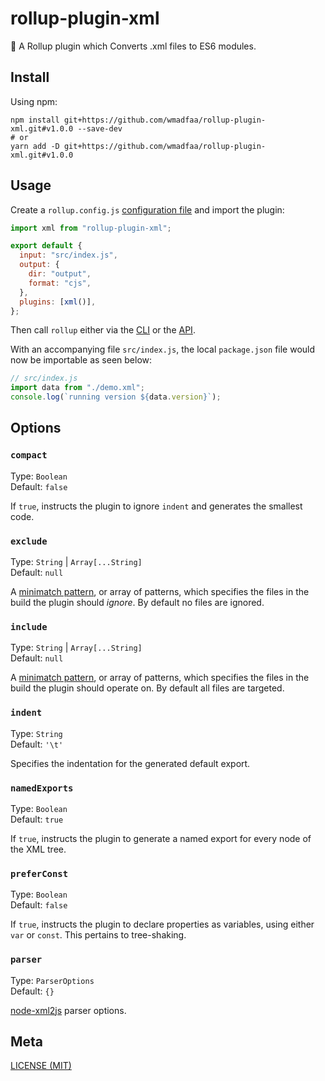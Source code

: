 # rollup-plugin-xml

🍣 A Rollup plugin which Converts .xml files to ES6 modules.

## Install

Using npm:

```console
npm install git+https://github.com/wmadfaa/rollup-plugin-xml.git#v1.0.0 --save-dev
# or
yarn add -D git+https://github.com/wmadfaa/rollup-plugin-xml.git#v1.0.0
```

## Usage

Create a `rollup.config.js` [configuration file](https://www.rollupjs.org/guide/en/#configuration-files) and import the plugin:

```js
import xml from "rollup-plugin-xml";

export default {
  input: "src/index.js",
  output: {
    dir: "output",
    format: "cjs",
  },
  plugins: [xml()],
};
```

Then call `rollup` either via the [CLI](https://www.rollupjs.org/guide/en/#command-line-reference) or the [API](https://www.rollupjs.org/guide/en/#javascript-api).

With an accompanying file `src/index.js`, the local `package.json` file would now be importable as seen below:

```js
// src/index.js
import data from "./demo.xml";
console.log(`running version ${data.version}`);
```

## Options

### `compact`

Type: `Boolean`<br>
Default: `false`

If `true`, instructs the plugin to ignore `indent` and generates the smallest code.

### `exclude`

Type: `String` | `Array[...String]`<br>
Default: `null`

A [minimatch pattern](https://github.com/isaacs/minimatch), or array of patterns, which specifies the files in the build the plugin should _ignore_. By default no files are ignored.

### `include`

Type: `String` | `Array[...String]`<br>
Default: `null`

A [minimatch pattern](https://github.com/isaacs/minimatch), or array of patterns, which specifies the files in the build the plugin should operate on. By default all files are targeted.

### `indent`

Type: `String`<br>
Default: `'\t'`

Specifies the indentation for the generated default export.

### `namedExports`

Type: `Boolean`<br>
Default: `true`

If `true`, instructs the plugin to generate a named export for every node of the XML tree.

### `preferConst`

Type: `Boolean`<br>
Default: `false`

If `true`, instructs the plugin to declare properties as variables, using either `var` or `const`. This pertains to tree-shaking.

### `parser`

Type: `ParserOptions`<br>
Default: `{}`

[node-xml2js](https://github.com/Leonidas-from-XIV/node-xml2js#options) parser options.

## Meta

[LICENSE (MIT)](/LICENSE)
